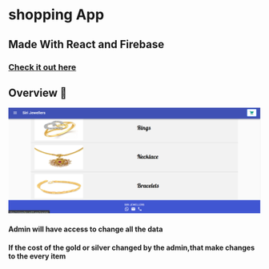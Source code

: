 # shopping App

<h2>Made With React and Firebase</h2>

### [Check it out here] 


## Overview 👀

<p align="center">
  <img src="overview.png"/>
</p>

<h4>Admin will have access to change all the data</h4>
<h4>If the cost of the gold or silver changed by the admin,that make changes to the every item 
</h4>

[Check it out here]: https://sirijewellers.netlify.app/
